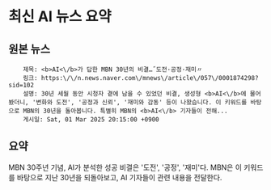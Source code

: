 # 최신 AI 뉴스 요약

## 원본 뉴스
		제목: <b>AI<\/b>가 답한 MBN 30년의 비결…˝도전·공정·재미〃
		링크: https:\/\/n.news.naver.com\/mnews\/article\/057\/0001874298?sid=102
		설명: 30년 세월 동안 시청자 곁에 남을 수 있었던 비결, 생성형 <b>AI<\/b>에 물어봤더니, '변화와 도전', '공정과 신뢰', '재미와 감동' 등이 나왔습니다. 이 키워드를 바탕으로 MBN의 30년을 돌아봅니다. 특별히 MBN의 <b>AI<\/b> 기자들이 전해... 
		게시일: Sat, 01 Mar 2025 20:15:00 +0900


## 요약
MBN 30주년 기념, AI가 분석한 성공 비결은 '도전', '공정', '재미'다. MBN은 이 키워드를 바탕으로 지난 30년을 되돌아보고, AI 기자들이 관련 내용을 전달한다.
